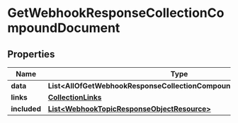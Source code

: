 # GetWebhookResponseCollectionCompoundDocument

## Properties
Name | Type | Description | Notes
------------ | ------------- | ------------- | -------------
**data** | **List&lt;AllOfGetWebhookResponseCollectionCompoundDocumentDataItems&gt;** |  | 
**links** | [**CollectionLinks**](CollectionLinks.md) |  |  [optional]
**included** | [**List&lt;WebhookTopicResponseObjectResource&gt;**](WebhookTopicResponseObjectResource.md) |  |  [optional]
